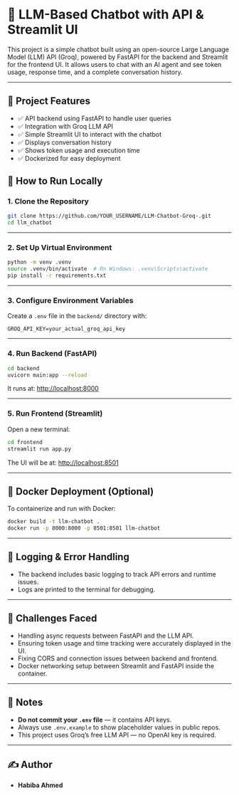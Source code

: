 # 🤖 LLM-Based Chatbot with API & Streamlit UI

This project is a simple chatbot built using an open-source Large Language Model (LLM) API (Groq), powered by FastAPI for the backend and Streamlit for the frontend UI. It allows users to chat with an AI agent and see token usage, response time, and a complete conversation history.

---

## 📌 Project Features

- ✅ API backend using FastAPI to handle user queries
- ✅ Integration with Groq LLM API
- ✅ Simple Streamlit UI to interact with the chatbot
- ✅ Displays conversation history
- ✅ Shows token usage and execution time
- ✅ Dockerized for easy deployment


## 🚀 How to Run Locally

### 1. Clone the Repository

```bash
git clone https://github.com/YOUR_USERNAME/LLM-Chatbot-Groq-.git
cd llm_chatbot
```

---

### 2. Set Up Virtual Environment

```bash
python -m venv .venv
source .venv/bin/activate  # On Windows: .venv\Scripts\activate
pip install -r requirements.txt
```

---

### 3. Configure Environment Variables

Create a `.env` file in the `backend/` directory with:

```
GROQ_API_KEY=your_actual_groq_api_key
```

---

### 4. Run Backend (FastAPI)

```bash
cd backend
uvicorn main:app --reload
```

It runs at: [http://localhost:8000](http://localhost:8000)

---

### 5. Run Frontend (Streamlit)

Open a new terminal:

```bash
cd frontend
streamlit run app.py
```

The UI will be at: [http://localhost:8501](http://localhost:8501)

---

## 🐳 Docker Deployment (Optional)

To containerize and run with Docker:

```bash
docker build -t llm-chatbot .
docker run -p 8000:8000 -p 8501:8501 llm-chatbot
```

---

## 📄 Logging & Error Handling

- The backend includes basic logging to track API errors and runtime issues.
- Logs are printed to the terminal for debugging.

---

## 🧠 Challenges Faced

- Handling async requests between FastAPI and the LLM API.
- Ensuring token usage and time tracking were accurately displayed in the UI.
- Fixing CORS and connection issues between backend and frontend.
- Docker networking setup between Streamlit and FastAPI inside the container.

---

## 📝 Notes

- **Do not commit your `.env` file** — it contains API keys.
- Always use `.env.example` to show placeholder values in public repos.
- This project uses Groq’s free LLM API — no OpenAI key is required.

---

## ✍️ Author

- **Habiba Ahmed**